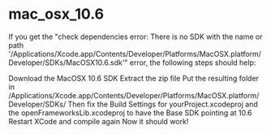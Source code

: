 mac_osx_10.6
============
If you get the "check dependencies error: There is no SDK with 
the name or path '/Applications/Xcode.app/Contents/Developer/Platforms/MacOSX.platform/Developer/SDKs/MacOSX10.6.sdk'" 
error, the following steps should help:

Download the MacOSX 10.6 SDK
Extract the zip file
Put the resulting folder in /Applications/Xcode.app/Contents/Developer/Platforms/MacOSX.platform/Developer/SDKs/
Then fix the Build Settings for yourProject.xcodeproj and the openFrameworksLib.xcodeproj to have the Base SDK pointing at 10.6
Restart XCode and compile again
Now it should work!

